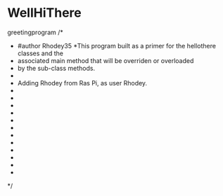 # WellHiThere
greetingprogram
/*
* #author Rhodey35
*This program built as a primer for the hellothere classes and the 
* associated main method that will be overriden or overloaded
* by the sub-class methods.
*
* Adding Rhodey from Ras Pi, as user Rhodey. 
*
*
*
*
*
*
*
*
*
*
*
*
*/


